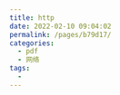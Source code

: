 ```yaml
---
title: http
date: 2022-02-10 09:04:02
permalink: /pages/b79d17/
categories:
  - pdf
  - 网络
tags:
  - 
---
```

